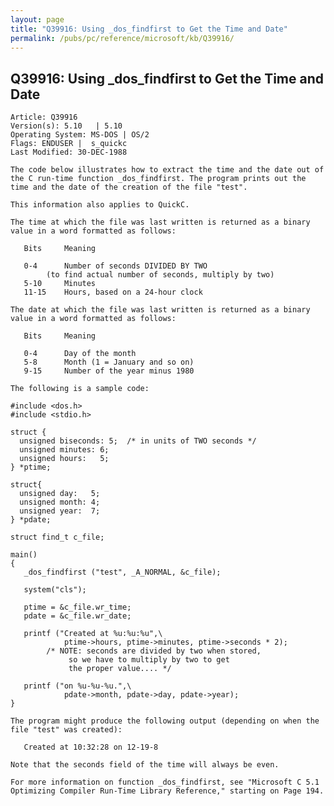 ```yaml
---
layout: page
title: "Q39916: Using _dos_findfirst to Get the Time and Date"
permalink: /pubs/pc/reference/microsoft/kb/Q39916/
---
```


## Q39916: Using _dos_findfirst to Get the Time and Date

	Article: Q39916
	Version(s): 5.10   | 5.10
	Operating System: MS-DOS | OS/2
	Flags: ENDUSER |  s_quickc
	Last Modified: 30-DEC-1988
	
	The code below illustrates how to extract the time and the date out of
	the C run-time function _dos_findfirst. The program prints out the
	time and the date of the creation of the file "test".
	
	This information also applies to QuickC.
	
	The time at which the file was last written is returned as a binary
	value in a word formatted as follows:
	
	   Bits     Meaning
	
	   0-4      Number of seconds DIVIDED BY TWO
	        (to find actual number of seconds, multiply by two)
	   5-10     Minutes
	   11-15    Hours, based on a 24-hour clock
	
	The date at which the file was last written is returned as a binary
	value in a word formatted as follows:
	
	   Bits     Meaning
	
	   0-4      Day of the month
	   5-8      Month (1 = January and so on)
	   9-15     Number of the year minus 1980
	
	The following is a sample code:
	
	#include <dos.h>
	#include <stdio.h>
	
	struct {
	  unsigned biseconds: 5;  /* in units of TWO seconds */
	  unsigned minutes: 6;
	  unsigned hours:   5;
	} *ptime;
	
	struct{
	  unsigned day:   5;
	  unsigned month: 4;
	  unsigned year:  7;
	} *pdate;
	
	struct find_t c_file;
	
	main()
	{
	   _dos_findfirst ("test", _A_NORMAL, &c_file);
	
	   system("cls");
	
	   ptime = &c_file.wr_time;
	   pdate = &c_file.wr_date;
	
	   printf ("Created at %u:%u:%u",\
	            ptime->hours, ptime->minutes, ptime->seconds * 2);
	        /* NOTE: seconds are divided by two when stored,
	             so we have to multiply by two to get
	             the proper value.... */
	
	   printf ("on %u-%u-%u.",\
	            pdate->month, pdate->day, pdate->year);
	}
	
	The program might produce the following output (depending on when the
	file "test" was created):
	
	   Created at 10:32:28 on 12-19-8
	
	Note that the seconds field of the time will always be even.
	
	For more information on function _dos_findfirst, see "Microsoft C 5.1
	Optimizing Compiler Run-Time Library Reference," starting on Page 194.
